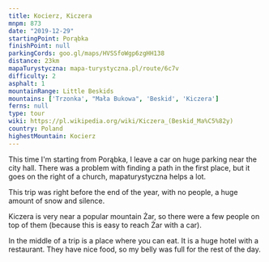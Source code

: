 ```yaml
---
title: Kocierz, Kiczera
mnpm: 873
date: "2019-12-29"
startingPoint: Porąbka
finishPoint: null
parkingCords: goo.gl/maps/HVSSfoWgp6zgHH138
distance: 23km
mapaTurystyczna: mapa-turystyczna.pl/route/6c7v
difficulty: 2
asphalt: 1
mountainRange: Little Beskids
mountains: ['Trzonka', "Mała Bukowa", 'Beskid', 'Kiczera']
ferns: null
type: tour
wiki: https://pl.wikipedia.org/wiki/Kiczera_(Beskid_Ma%C5%82y)
country: Poland
highestMountain: Kocierz
---
```


This time I'm starting from Porąbka, I leave a car on huge parking near the city hall.
There was a problem with finding a path in the first place, but it goes on the right of a church, mapaturystyczna helps a lot.

This trip was right before the end of the year, with no people, a huge amount of snow and silence.

Kiczera is very near a popular mountain Żar, so there were a few people on top of them (because this is easy to reach Żar with a car).

In the middle of a trip is a place where you can eat. It is a huge hotel with a restaurant. They have nice food, so my belly was full for the rest of the day.
